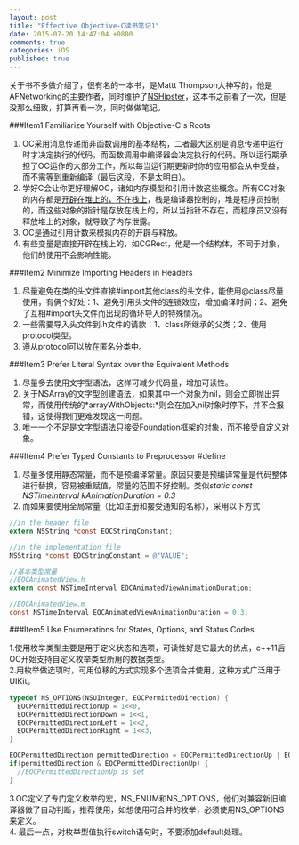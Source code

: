 ```yaml
---
layout: post
title: "Effective Objective-C读书笔记1"
date: 2015-07-20 14:47:04 +0800
comments: true
categories: iOS
published: true
---
```


关于书不多做介绍了，很有名的一本书，是Mattt Thompson大神写的，他是AFNetworking的主要作者，同时维护了[NSHipster](http://nshipster.com)，这本书之前看了一次，但是没那么细致，打算再看一次，同时做做笔记。

<!--more-->

###Item1 Familiarize Yourself with Objective-C's Roots

1. OC采用消息传递而非函数调用的基本结构，二者最大区别是消息传递中运行时才决定执行的代码，而函数调用中编译器会决定执行的代码。所以运行期承担了OC运作的大部分工作，所以每当运行期更新时你的应用都会从中受益，而不需等到重新编译（最后这段，不是太明白）。
2. 学好C会让你更好理解OC，诸如内存模型和引用计数这些概念。所有OC对象的内存都是[开辟在堆上的，不在栈上](http://mobile.51cto.com/iphone-394484.htm)，栈是编译器控制的，堆是程序员控制的，而这些对象的指针是存放在栈上的，所以当指针不存在，而程序员又没有释放堆上的对象，就导致了内存泄露。
3. OC是通过引用计数来模拟内存的开辟与释放。
4. 有些变量是直接开辟在栈上的，如CGRect，他是一个结构体，不同于对象，他们的使用不会影响性能。

<!--more-->

###Item2 Minimize Importing Headers in Headers

1. 尽量避免在类的头文件直接#import其他class的头文件，能使用@class尽量使用，有俩个好处：1、避免引用头文件的连锁效应，增加编译时间；2、避免了互相#import头文件而出现的循环导入的特殊情况。
2. 一些需要导入头文件到.h文件的请款：1、class所继承的父类；2、使用protocol类型。
3. 遵从protocol可以放在匿名分类中。

<!--more-->

###Item3 Prefer Literal Syntax over the Equivalent Methods

1. 尽量多去使用文字型语法，这样可减少代码量，增加可读性。
2. 关于NSArray的文字型创建语法，如果其中一个对象为nil，则会立即抛出异常，而使用传统的*arrayWithObjects:*则会在加入nil对象时停下，并不会报错，这使得我们更难发现这一问题。
3. 唯一一个不足是文字型语法只接受Foundation框架的对象，而不接受自定义对象。

<!--more-->

###Item4 Prefer Typed Constants to Preprocessor #define

1. 尽量多使用静态常量，而不是预编译常量。原因只要是预编译常量是代码整体进行替换，容易被重赋值，常量的范围不好控制。类似*static const NSTimeInterval kAnimationDuration = 0.3*
2. 而如果要使用全局常量（比如注册和接受通知的名称），采用以下方式

```objectivec
//in the header file
extern NSString *const EOCStringConstant;

//in the implementation file
NSString *const EOCStringConstant = @"VALUE";

//基本类型常量
//EOCAnimatedView.h
extern const NSTimeInterval EOCAnimatedViewAnimationDuration;

//EOCAnimatedView.m
const NSTimeInterval EOCAnimatedViewAnimationDuration = 0.3;

```
 
<!--more-->
    
###Item5 Use Enumerations for States, Options, and Status Codes

1.使用枚举类型主要是用于定义状态和选项，可读性好是它最大的优点，c++11后OC开始支持自定义枚举类型所用的数据类型。  
2.用枚举做选项时，可用位移的方式实现多个选项合并使用，这种方式广泛用于UIKit。

```objectivec
typedef NS_OPTIONS(NSUInteger, EOCPermittedDirection) {
  EOCPermittedDirectionUp = 1<<0,
  EOCPermittedDirectionDown = 1<<1,
  EOCPermittedDirectionLeft = 1<<2,
  EOCPermittedDirectionRight = 1<<3,
}

EOCPermittedDirection permittedDirection = EOCPermittedDirectionUp | EOCPermittedDirectionDown;
if(permittedDirection & EOCPermittedDirectionUp) {
  //EOCPermittedDirectionUp is set
}
```
    
3.OC定义了专门定义枚举的宏，NS_ENUM和NS_OPTIONS，他们对兼容新旧编译器做了自动判断，推荐使用，如想使用可合并的枚举，必须使用NS_OPTIONS来定义。  
4. 最后一点，对枚举型值执行switch语句时，不要添加default处理。
   
<!--more--> 

